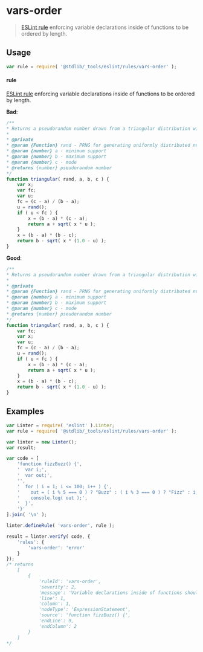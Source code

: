 <!--

@license Apache-2.0

Copyright (c) 2018 The Stdlib Authors.

Licensed under the Apache License, Version 2.0 (the "License");
you may not use this file except in compliance with the License.
You may obtain a copy of the License at

   http://www.apache.org/licenses/LICENSE-2.0

Unless required by applicable law or agreed to in writing, software
distributed under the License is distributed on an "AS IS" BASIS,
WITHOUT WARRANTIES OR CONDITIONS OF ANY KIND, either express or implied.
See the License for the specific language governing permissions and
limitations under the License.

-->

# vars-order

> [ESLint rule][eslint-rules] enforcing variable declarations inside of functions to be ordered by length.

<section class="intro">

</section>

<!-- /.intro -->

<section class="usage">

## Usage

```javascript
var rule = require( '@stdlib/_tools/eslint/rules/vars-order' );
```

#### rule

[ESLint rule][eslint-rules] enforcing variable declarations inside of functions to be ordered by length.

**Bad**:

<!-- eslint-disable stdlib/vars-order -->

```javascript
/**
* Returns a pseudorandom number drawn from a triangular distribution with minimum support `a`, maximum support `b` and mode `c`.
*
* @private
* @param {Function} rand - PRNG for generating uniformly distributed numbers
* @param {number} a - minimum support
* @param {number} b - maximum support
* @param {number} c - mode
* @returns {number} pseudorandom number
*/
function triangular( rand, a, b, c ) {
    var x;
    var fc;
    var u;
    fc = (c - a) / (b - a);
    u = rand();
    if ( u < fc ) {
        x = (b - a) * (c - a);
        return a + sqrt( x * u );
    }
    x = (b - a) * (b - c);
    return b - sqrt( x * (1.0 - u) );
}
```

**Good**:

```javascript
/**
* Returns a pseudorandom number drawn from a triangular distribution with minimum support `a`, maximum support `b` and mode `c`.
*
* @private
* @param {Function} rand - PRNG for generating uniformly distributed numbers
* @param {number} a - minimum support
* @param {number} b - maximum support
* @param {number} c - mode
* @returns {number} pseudorandom number
*/
function triangular( rand, a, b, c ) {
    var fc;
    var x;
    var u;
    fc = (c - a) / (b - a);
    u = rand();
    if ( u < fc ) {
        x = (b - a) * (c - a);
        return a + sqrt( x * u );
    }
    x = (b - a) * (b - c);
    return b - sqrt( x * (1.0 - u) );
}
```

</section>

<!-- /.usage -->

<section class="examples">

## Examples

<!-- eslint no-undef: "error" -->

```javascript
var Linter = require( 'eslint' ).Linter;
var rule = require( '@stdlib/_tools/eslint/rules/vars-order' );

var linter = new Linter();
var result;

var code = [
    'function fizzBuzz() {',
    '  var i;',
    '  var out;',
    '',
    '  for ( i = 1; i <= 100; i++ ) {',
    '    out = ( i % 5 === 0 ) ? "Buzz" : ( i % 3 === 0 ) ? "Fizz" : i;',
    '    console.log( out );',
    '  }',
    '}'
].join( '\n' );

linter.defineRule( 'vars-order', rule );

result = linter.verify( code, {
    'rules': {
        'vars-order': 'error'
    }
});
/* returns
    [
        {
            'ruleId': 'vars-order',
            'severity': 2,
            'message': 'Variable declarations inside of functions should by ordered by length (in decreasing order)',
            'line': 1,
            'column': 1,
            'nodeType': 'ExpressionStatement',
            'source': 'function fizzBuzz() {',
            'endLine': 9,
            'endColumn': 2
        }
    ]
*/
```

</section>

<!-- /.examples -->

<!-- Section for related `stdlib` packages. Do not manually edit this section, as it is automatically populated. -->

<section class="related">

</section>

<!-- /.related -->

<!-- Section for all links. Make sure to keep an empty line after the `section` element and another before the `/section` close. -->

<section class="links">

[eslint-rules]: https://eslint.org/docs/developer-guide/working-with-rules

</section>

<!-- /.links -->
